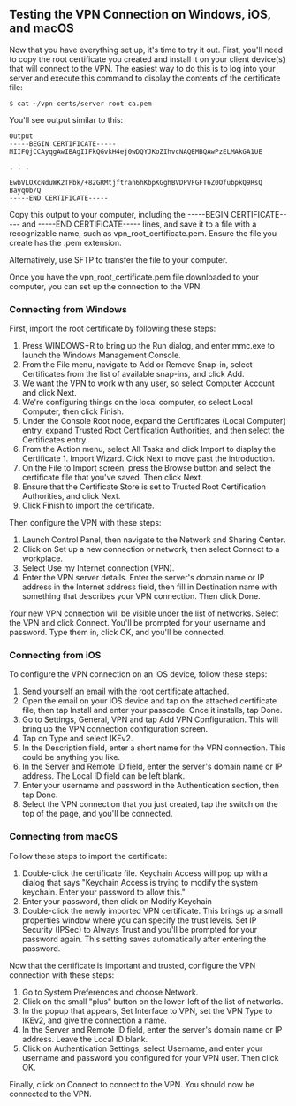 ## Testing the VPN Connection on Windows, iOS, and macOS

Now that you have everything set up, it's time to try it out. First, you'll need to copy the root certificate you created and install it on your client device(s) that will connect to the VPN. The easiest way to do this is to log into your server and execute this command to display the contents of the certificate file:

```
$ cat ~/vpn-certs/server-root-ca.pem
```

You'll see output similar to this:

```
Output
-----BEGIN CERTIFICATE-----
MIIFQjCCAyqgAwIBAgIIFkQGvkH4ej0wDQYJKoZIhvcNAQEMBQAwPzELMAkGA1UE

. . .

EwbVLOXcNduWK2TPbk/+82GRMtjftran6hKbpKGghBVDPVFGFT6Z0OfubpkQ9RsQ
BayqOb/Q
-----END CERTIFICATE-----
```

Copy this output to your computer, including the -----BEGIN CERTIFICATE----- and -----END CERTIFICATE----- lines, and save it to a file with a recognizable name, such as vpn_root_certificate.pem. Ensure the file you create has the .pem extension.

Alternatively, use SFTP to transfer the file to your computer.

Once you have the vpn_root_certificate.pem file downloaded to your computer, you can set up the connection to the VPN.

### Connecting from Windows

First, import the root certificate by following these steps:

1. Press WINDOWS+R to bring up the Run dialog, and enter mmc.exe to launch the Windows Management Console.
1. From the File menu, navigate to Add or Remove Snap-in, select Certificates from the list of available snap-ins, and click Add.
1. We want the VPN to work with any user, so select Computer Account and click Next.
1. We're configuring things on the local computer, so select Local Computer, then click Finish.
1. Under the Console Root node, expand the Certificates (Local Computer) entry, expand Trusted Root Certification Authorities, and then select the Certificates entry.
1. From the Action menu, select All Tasks and click Import to display the Certificate 1. Import Wizard. Click Next to move past the introduction.
1. On the File to Import screen, press the Browse button and select the certificate file that you've saved. Then click Next.
1. Ensure that the Certificate Store is set to Trusted Root Certification Authorities, and click Next.
1. Click Finish to import the certificate.

Then configure the VPN with these steps:

1. Launch Control Panel, then navigate to the Network and Sharing Center.
1. Click on Set up a new connection or network, then select Connect to a workplace.
1. Select Use my Internet connection (VPN).
1. Enter the VPN server details. Enter the server's domain name or IP address in the Internet address field, then fill in Destination name with something that describes your VPN connection. Then click Done.

Your new VPN connection will be visible under the list of networks. Select the VPN and click Connect. You'll be prompted for your username and password. Type them in, click OK, and you'll be connected.

### Connecting from iOS

To configure the VPN connection on an iOS device, follow these steps:

1. Send yourself an email with the root certificate attached.
1. Open the email on your iOS device and tap on the attached certificate file, then tap Install and enter your passcode. Once it installs, tap Done.
1. Go to Settings, General, VPN and tap Add VPN Configuration. This will bring up the VPN connection configuration screen.
1. Tap on Type and select IKEv2.
1. In the Description field, enter a short name for the VPN connection. This could be anything you like.
1. In the Server and Remote ID field, enter the server's domain name or IP address. The Local ID field can be left blank.
1. Enter your username and password in the Authentication section, then tap Done.
1. Select the VPN connection that you just created, tap the switch on the top of the page, and you'll be connected.

### Connecting from macOS

Follow these steps to import the certificate:

1. Double-click the certificate file. Keychain Access will pop up with a dialog that says "Keychain Access is trying to modify the system keychain. Enter your password to allow this."
1. Enter your password, then click on Modify Keychain
1. Double-click the newly imported VPN certificate. This brings up a small properties window where you can specify the trust levels. Set IP Security (IPSec) to Always Trust and you'll be prompted for your password again. This setting saves automatically after entering the password.

Now that the certificate is important and trusted, configure the VPN connection with these steps:

1. Go to System Preferences and choose Network.
1. Click on the small "plus" button on the lower-left of the list of networks.
1. In the popup that appears, Set Interface to VPN, set the VPN Type to IKEv2, and give the connection a name.
1. In the Server and Remote ID field, enter the server's domain name or IP address. Leave the Local ID blank.
1. Click on Authentication Settings, select Username, and enter your username and password you configured for your VPN user. Then click OK.

Finally, click on Connect to connect to the VPN. You should now be connected to the VPN.



